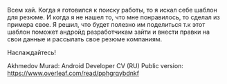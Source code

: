 Всем хай. Когда я готовился к поиску работы, то я искал себе шаблон для резюме. И когда я не нашел то, что мне понравилось, то сделал из примера свое. Я решил, что будет полезно им поделиться т.к этот шаблон поможет андройд разработчикам зайти и внести правки на свои данные и рассылать свое резюме компаниям.

Наслаждайтесь!

Akhmedov Murad: Android Developer CV (RU) Public version: https://www.overleaf.com/read/pphgrqybdnkf
